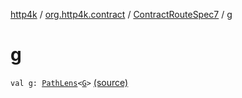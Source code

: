 [http4k](../../index.md) / [org.http4k.contract](../index.md) / [ContractRouteSpec7](index.md) / [g](./g.md)

# g

`val g: `[`PathLens`](../../org.http4k.lens/-path-lens/index.md)`<`[`G`](-binder/index.md#G)`>` [(source)](https://github.com/http4k/http4k/blob/master/http4k-contract/src/main/kotlin/org/http4k/contract/routeSpec.kt#L126)